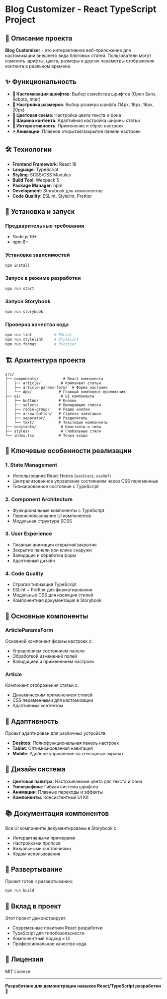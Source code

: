 # Blog Customizer - React TypeScript Project

## 📖 Описание проекта

**Blog Customizer** - это интерактивное веб-приложение для кастомизации внешнего вида блоговых статей. Пользователи могут изменять шрифты, цвета, размеры и другие параметры отображения контента в реальном времени.

## ✨ Функциональность

- **🎨 Кастомизация шрифтов**: Выбор семейства шрифтов (Open Sans, Roboto, Inter)
- **📏 Настройка размеров**: Выбор размера шрифта (14px, 16px, 18px, 20px)
- **🎨 Цветовая схема**: Настройка цвета текста и фона
- **📐 Ширина контента**: Адаптивная настройка ширины статьи
- **🔄 Интерактивность**: Применение и сброс настроек
- **⚡ Анимации**: Плавное открытие/закрытие панели настроек

## 🛠 Технологии

- **Frontend Framework**: React 18
- **Language**: TypeScript
- **Styling**: SCSS/CSS Modules
- **Build Tool**: Webpack 5
- **Package Manager**: npm
- **Development**: Storybook для компонентов
- **Code Quality**: ESLint, Stylelint, Prettier

## 🚀 Установка и запуск

### Предварительные требования
- Node.js 16+ 
- npm 8+

### Установка зависимостей
```bash
npm install
```

### Запуск в режиме разработки
```bash
npm run start
```

### Запуск Storybook
```bash
npm run storybook
```

### Проверка качества кода
```bash
npm run lint          # ESLint
npm run stylelint     # Stylelint
npm run format        # Prettier
```

## 🏗 Архитектура проекта

```
src/
├── components/           # React компоненты
│   ├── article/         # Компонент статьи
│   ├── article-params-form/  # Форма настроек
│   └── App/            # Главный компонент приложения
├── ui/                  # UI компоненты
│   ├── button/         # Кнопки
│   ├── select/         # Выпадающие списки
│   ├── radio-group/    # Радио кнопки
│   ├── arrow-button/   # Стрелка навигации
│   ├── separator/      # Разделитель
│   └── text/           # Текстовые компоненты
├── constants/           # Константы и типы
├── styles/              # Глобальные стили
└── index.tsx           # Точка входа
```

## 🎯 Ключевые особенности реализации

### 1. **State Management**
- Использование React Hooks (`useState`, `useRef`)
- Централизованное управление состоянием через CSS переменные
- Типизированное состояние с TypeScript

### 2. **Component Architecture**
- Функциональные компоненты с TypeScript
- Переиспользование UI компонентов
- Модульная структура SCSS

### 3. **User Experience**
- Плавные анимации открытия/закрытия
- Закрытие панели при клике снаружи
- Валидация и обработка форм
- Адаптивный дизайн

### 4. **Code Quality**
- Строгая типизация TypeScript
- ESLint + Prettier для форматирования
- Модульные CSS для изоляции стилей
- Компонентная документация в Storybook

## 🔧 Основные компоненты

### ArticleParamsForm
Основной компонент формы настроек с:
- Управлением состоянием панели
- Обработкой изменений полей
- Валидацией и применением настроек

### Article
Компонент отображения статьи с:
- Динамическим применением стилей
- CSS переменными для кастомизации
- Адаптивным контентом

## 📱 Адаптивность

Проект адаптирован для различных устройств:
- **Desktop**: Полнофункциональная панель настроек
- **Tablet**: Оптимизированная навигация
- **Mobile**: Удобное управление на сенсорных экранах

## 🎨 Дизайн система

- **Цветовая палитра**: Настраиваемые цвета для текста и фона
- **Типографика**: Гибкая система шрифтов
- **Анимации**: Плавные переходы и эффекты
- **Компоненты**: Консистентный UI Kit

## 📚 Документация компонентов

Все UI компоненты документированы в Storybook с:
- Интерактивными примерами
- Настройками пропсов
- Визуальными состояниями
- Кодом использования

## 🚀 Развертывание

Проект готов к развертыванию:
```bash
npm run build
```

## 🤝 Вклад в проект

Этот проект демонстрирует:
- Современные практики React разработки
- TypeScript для типобезопасности
- Компонентный подход к UI
- Профессиональное качество кода

## 📄 Лицензия

MIT License

---

**Разработано для демонстрации навыков React/TypeScript разработки** 🚀
